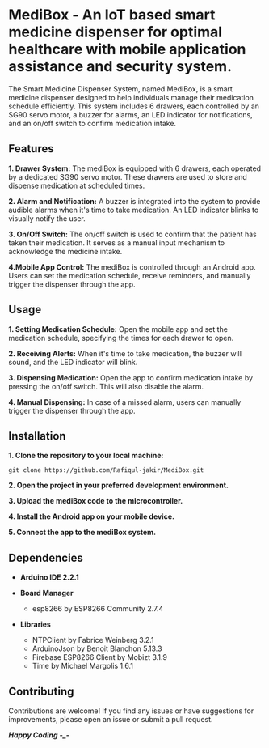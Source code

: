 # MediBox - An IoT based smart medicine dispenser for optimal healthcare with mobile application assistance and security system.
The Smart Medicine Dispenser System, named MediBox, is a smart medicine dispenser designed to help individuals manage their medication schedule efficiently. This system includes 6 drawers, each controlled by an SG90 servo motor, a buzzer for alarms, an LED indicator for notifications, and an on/off switch to confirm medication intake.

## Features
**1. Drawer System:** The mediBox is equipped with 6 drawers, each operated by a dedicated SG90 servo motor. These drawers are used to store and dispense medication at scheduled times.

**2. Alarm and Notification:** A buzzer is integrated into the system to provide audible alarms when it's time to take medication. An LED indicator blinks to visually notify the user.

**3. On/Off Switch:** The on/off switch is used to confirm that the patient has taken their medication. It serves as a manual input mechanism to acknowledge the medicine intake.

**4.Mobile App Control:** The mediBox is controlled through an Android app. Users can set the medication schedule, receive reminders, and manually trigger the dispenser through the app.

## Usage
**1. Setting Medication Schedule:**
Open the mobile app and set the medication schedule, specifying the times for each drawer to open.

**2. Receiving Alerts:**
When it's time to take medication, the buzzer will sound, and the LED indicator will blink.

**3. Dispensing Medication:**
Open the app to confirm medication intake by pressing the on/off switch. This will also disable the alarm.

**4. Manual Dispensing:**
In case of a missed alarm, users can manually trigger the dispenser through the app.
## Installation
**1. Clone the repository to your local machine:**
```
git clone https://github.com/Rafiqul-jakir/MediBox.git
```
**2. Open the project in your preferred development environment.**

**3. Upload the mediBox code to the microcontroller.**

**4. Install the Android app on your mobile device.**

**5. Connect the app to the mediBox system.**

## Dependencies
- **Arduino IDE 2.2.1**

- **Board Manager**
    - esp8266 by ESP8266 Community 2.7.4

- **Libraries**
    - NTPClient by Fabrice Weinberg 3.2.1
    - ArduinoJson by Benoit Blanchon 5.13.3
    - Firebase ESP8266 Client by Mobizt 3.1.9
    - Time by Michael Margolis 1.6.1

## Contributing
Contributions are welcome! If you find any issues or have suggestions for improvements, please open an issue or submit a pull request.

***Happy Coding -_-***
